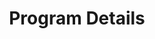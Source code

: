 ---
layout: page
title: Program Details
#background_style: bg-info
background_image: url('assets/img/backgrounds/microscope-in-laboratory-P5S76HK.jpg')
# Add a link to the the top menu
menus:
  header:
    title: Details
    weight: 2

sections:

- type: picture-paragraph.html
  section_id: diversity-statement
  title: Diversity and Inclusion
#  background_style: bg-info
#  text_style: text-left text-white
  text:
    We welcome and **strongly encourage** applications from students representing BIPOC, Latinx, LGBTQIIA+, and Veterans communities, students with disabilities, and students representing diverse socioeconomic backgrounds and demographies whose lived experiences and perspectives contribute to asking different questions and seeking diverse approaches as we build this new and exciting field of study. 
  image: 'assets/img/portfolio/thumbnails/young-people-putting-their-hands-together-UBC4Q32.jpg'

- type: picture-paragraph.html
  section_id: courses
  title: Courses
#  background_style: bg-info
#  text_style: text-left text-white

  text: >+ 
    Students in the BRIDGES program are enrolled as MS or PhD students in one of our seven constituent graduate programs. BRIDGES students complete their core coursework in their home unit with enrichment from our Ecosystem Genomics seminar course and an enhanced curriculum that will help students develop core and cutting-edge skills in theory and concepts relevant to genomics and ecosystem science; tools and data, including data analytics, computation, and statistics; communication and dissemination, including ethics; and intercultural awareness and collaboration.
  image: 'assets/img/portfolio/thumbnails/at-the-classroom-P3CFGE2.jpg'

- type: picture-paragraph.html
  section_id: certs-and-minor
  title: MS Certificates and PhD GIDP Minor
#  background_style: bg-info
#  text_style: text-left text-white
  text: >+ 
    Coming Soon!
  image: 
    'assets/img/portfolio/thumbnails/girls-studying-in-the-classroom-MXFPYQ2.jpg'

- type: picture-paragraph.html
  section_id: mentored-mentoring
  title: Mentored Mentoring
#  background_style: bg-info
#  text_style: text-left text-white
  text: >+ 
    Students in the BRIDGES program will receive training in mentorship and have the opportunity to mentor junior researchers from Tucson High Magnet School and our UArizona campus, with support from BRIDGES faculty.
  image: 'assets/img/portfolio/thumbnails/teacher-and-student-scientists-working-with-micros-8N7NJPR.jpg'

- type: picture-paragraph.html
  section_id: professional-dev
  title: Professional Training and Development
#  background_style: bg-info
#  text_style: text-left text-white
  text: >+ 
    Coming Soon!
  image: 
    'assets/img/portfolio/thumbnails/close-up-view-of-business-partner-handshaking-proc-XB9RXSK.jpg'

- type: picture-paragraph.html
  section_id: convergence-institute
  title: Convergence Institute
#  background_style: bg-info
#  text_style: text-left text-white
  text: >+ 
    Each summer our NRT community comes together for a summit meeting that is equal parts science, training, inclusion, professional development, and science communication. Students pitch ideas and receive supportive feedback. Returning students describe their team-based experiences on internships. This is the flagship event of our program in which we grow and celebrate our diversity and scientific endeavors.
  image:
    'assets/img/portfolio/thumbnails/conference-P37J6TX.jpg'


---